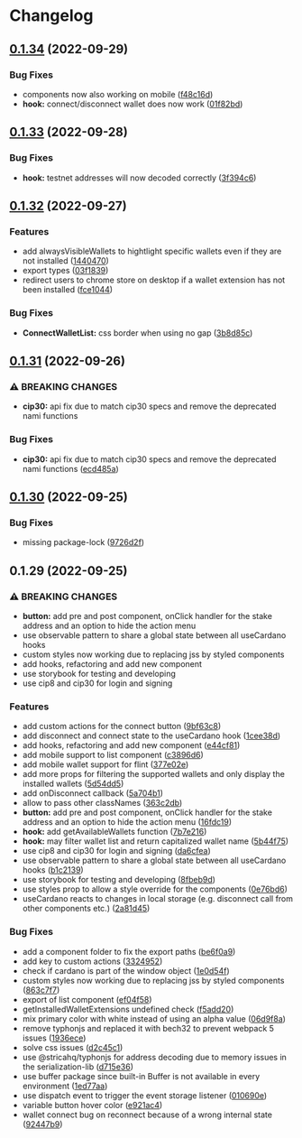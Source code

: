 # Changelog

## [0.1.34](https://github.com/cardano-foundation/cardano-connect-with-wallet/compare/v0.1.33...v0.1.34) (2022-09-29)


### Bug Fixes

* components now also working on mobile ([f48c16d](https://github.com/cardano-foundation/cardano-connect-with-wallet/commit/f48c16d463e6edf1e54cfec84ad6c9faeb292945))
* **hook:** connect/disconnect wallet does now work ([01f82bd](https://github.com/cardano-foundation/cardano-connect-with-wallet/commit/01f82bdc4122e96532be683e0997209407841c09))

## [0.1.33](https://github.com/cardano-foundation/cardano-connect-with-wallet/compare/v0.1.32...v0.1.33) (2022-09-28)


### Bug Fixes

* **hook:** testnet addresses will now decoded correctly ([3f394c6](https://github.com/cardano-foundation/cardano-connect-with-wallet/commit/3f394c6e60e56a7299feb471c562b1b44c54c63d))

## [0.1.32](https://github.com/cardano-foundation/cardano-connect-with-wallet/compare/v0.1.31...v0.1.32) (2022-09-27)


### Features

* add alwaysVisibleWallets to hightlight specific wallets even if they are not installed ([1440470](https://github.com/cardano-foundation/cardano-connect-with-wallet/commit/1440470e8993db626028119f79d504743b401cf5))
* export types ([03f1839](https://github.com/cardano-foundation/cardano-connect-with-wallet/commit/03f1839e9c1ca74c1c2c2acd0e475699928176a6))
* redirect users to chrome store on desktop if a wallet extension has not been installed ([fce1044](https://github.com/cardano-foundation/cardano-connect-with-wallet/commit/fce10443dc0ea0f41d1e90931c947417125d3b5f))


### Bug Fixes

* **ConnectWalletList:** css border when using no gap ([3b8d85c](https://github.com/cardano-foundation/cardano-connect-with-wallet/commit/3b8d85cee49d1e4b713d596f55154769f8bcf609))

## [0.1.31](https://github.com/cardano-foundation/cardano-connect-with-wallet/compare/v0.1.30...v0.1.31) (2022-09-26)


### ⚠ BREAKING CHANGES

* **cip30:** api fix due to match cip30 specs and remove the deprecated nami functions

### Bug Fixes

* **cip30:** api fix due to match cip30 specs and remove the deprecated nami functions ([ecd485a](https://github.com/cardano-foundation/cardano-connect-with-wallet/commit/ecd485a9aae4a6894d9c7610c78a9a8b742a7ec2))

## [0.1.30](https://github.com/cardano-foundation/cardano-connect-with-wallet/compare/v0.1.29...v0.1.30) (2022-09-25)


### Bug Fixes

* missing package-lock ([9726d2f](https://github.com/cardano-foundation/cardano-connect-with-wallet/commit/9726d2f095be88f661696875f0e7cf6fd42ecf3c))

## 0.1.29 (2022-09-25)


### ⚠ BREAKING CHANGES

* **button:** add pre and post component, onClick handler for the stake address and an option to hide the action menu
* use observable pattern to share a global state between all useCardano hooks
* custom styles now working due to replacing jss by styled components
* add hooks, refactoring and add new component
* use storybook for testing and developing
* use cip8 and cip30 for login and signing

### Features

* add custom actions for the connect button ([9bf63c8](https://github.com/cardano-foundation/cardano-connect-with-wallet/commit/9bf63c80fa56bc51333b1168c5881f225bba0887))
* add disconnect and connect state to the useCardano hook ([1cee38d](https://github.com/cardano-foundation/cardano-connect-with-wallet/commit/1cee38d3fc3d9442b97034cd44e9765d32e75023))
* add hooks, refactoring and add new component ([e44cf81](https://github.com/cardano-foundation/cardano-connect-with-wallet/commit/e44cf8125ead059469f9381a65af52cdf3d7a015))
* add mobile support to list component ([c3896d6](https://github.com/cardano-foundation/cardano-connect-with-wallet/commit/c3896d649ca3832fc5adc4e54cab6570818965bd))
* add mobile wallet support for flint ([377e02e](https://github.com/cardano-foundation/cardano-connect-with-wallet/commit/377e02e8c824ee093d400a7b0d09768c00380b34))
* add more props for filtering the supported wallets and only display the installed wallets ([5d54dd5](https://github.com/cardano-foundation/cardano-connect-with-wallet/commit/5d54dd55909ced7fa292e468c5327c7660131134))
* add onDisconnect callback ([5a704b1](https://github.com/cardano-foundation/cardano-connect-with-wallet/commit/5a704b1270a0cabf2a0018d074f62685f4085936))
* allow to pass other classNames ([363c2db](https://github.com/cardano-foundation/cardano-connect-with-wallet/commit/363c2db4def9e969af95435de6bf41ca315843be))
* **button:** add pre and post component, onClick handler for the stake address and an option to hide the action menu ([16fdc19](https://github.com/cardano-foundation/cardano-connect-with-wallet/commit/16fdc195ac60a768dcd6e236b190eb163bff4789))
* **hook:** add getAvailableWallets function ([7b7e216](https://github.com/cardano-foundation/cardano-connect-with-wallet/commit/7b7e216f187e831579dfe53ced2bb3d96161d429))
* **hook:** may filter wallet list and return capitalized wallet name ([5b44f75](https://github.com/cardano-foundation/cardano-connect-with-wallet/commit/5b44f7540b7e61705ea76a2ef7452d8ef2c4bf79))
* use cip8 and cip30 for login and signing ([da6cfea](https://github.com/cardano-foundation/cardano-connect-with-wallet/commit/da6cfeadb839aa72b5653399d8a9fd68de90272d))
* use observable pattern to share a global state between all useCardano hooks ([b1c2139](https://github.com/cardano-foundation/cardano-connect-with-wallet/commit/b1c21391601fb6a32711cd91f81e78b0bfe07c03))
* use storybook for testing and developing ([8fbeb9d](https://github.com/cardano-foundation/cardano-connect-with-wallet/commit/8fbeb9deb2d3f66eeb44a3c9d2cd228f224e1bce))
* use styles prop to allow a style override for the components ([0e76bd6](https://github.com/cardano-foundation/cardano-connect-with-wallet/commit/0e76bd6deb2d8842e67dc4d7ac155927aac0a4df))
* useCardano reacts to changes in local storage (e.g. disconnect call from other components etc.) ([2a81d45](https://github.com/cardano-foundation/cardano-connect-with-wallet/commit/2a81d450be9b90bd8fbac78736d91d77fcffead2))


### Bug Fixes

* add a component folder to fix the export paths ([be6f0a9](https://github.com/cardano-foundation/cardano-connect-with-wallet/commit/be6f0a99bd381a5c1bd69c8a1740443ad79a7828))
* add key to custom actions ([3324952](https://github.com/cardano-foundation/cardano-connect-with-wallet/commit/3324952c42e57fc21bb88e806a4e6083ff6ef2eb))
* check if cardano is part of the window object ([1e0d54f](https://github.com/cardano-foundation/cardano-connect-with-wallet/commit/1e0d54f61d2cbca2271c025d43cb1f424da0783b))
* custom styles now working due to replacing jss by styled components ([863c7f7](https://github.com/cardano-foundation/cardano-connect-with-wallet/commit/863c7f7a6267c5ee868ba78fadc8d3436447c0e1))
* export of list component ([ef04f58](https://github.com/cardano-foundation/cardano-connect-with-wallet/commit/ef04f585020e2b29895bbfa84280ba08c9520452))
* getInstalledWalletExtensions undefined check ([f5add20](https://github.com/cardano-foundation/cardano-connect-with-wallet/commit/f5add203a3d8e7f355848e3721be18fa3ad59e22))
* mix primary color with white instead of using an alpha value ([06d9f8a](https://github.com/cardano-foundation/cardano-connect-with-wallet/commit/06d9f8ab422d936d541ee5262c32d25a2f7ff3fb))
* remove typhonjs and replaced it with bech32 to prevent webpack 5 issues ([1936ece](https://github.com/cardano-foundation/cardano-connect-with-wallet/commit/1936ecef1755a759af2800a7af5ab6edf8851377))
* solve css issues ([d2c45c1](https://github.com/cardano-foundation/cardano-connect-with-wallet/commit/d2c45c1e195a68dc5078a9da47db8409e411423b))
* use @stricahq/typhonjs for address decoding due to memory issues in the serialization-lib ([d715e36](https://github.com/cardano-foundation/cardano-connect-with-wallet/commit/d715e3670679ae955d481b9d0badda7a14580c44))
* use buffer package since built-in Buffer is not available in every environment ([1ed77aa](https://github.com/cardano-foundation/cardano-connect-with-wallet/commit/1ed77aac086532e3d069ca723b7a80de0abe2fb0))
* use dispatch event to trigger the event storage listener ([010690e](https://github.com/cardano-foundation/cardano-connect-with-wallet/commit/010690e976e0cd1ab1f05fbdc81dd63f52e964f7))
* variable button hover color ([e921ac4](https://github.com/cardano-foundation/cardano-connect-with-wallet/commit/e921ac402dad7988a5db2b465472100878de893b))
* wallet connect bug on reconnect because of a wrong internal state ([92447b9](https://github.com/cardano-foundation/cardano-connect-with-wallet/commit/92447b9d9718cc56f6fab079fa9f9ecc75c0dc80))
